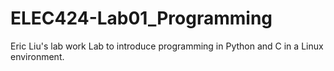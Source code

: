 ELEC424-Lab01_Programming
=========================
Eric Liu's lab work
Lab to introduce programming in Python and C in a Linux environment.

